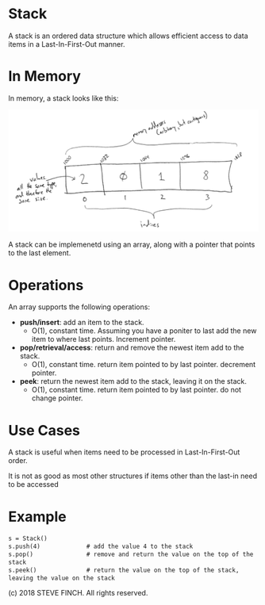 # Stack

A stack is an ordered data structure which allows efficient access to data items in a Last-In-First-Out manner.

# In Memory

In memory, a stack looks like this:

![Image of Array in Memory](images/array_memory.png)

A stack can be implemenetd using an array, along with a pointer that points to the last element.

# Operations

An array supports the following operations:

* **push/insert**: add an item to the stack.
  * O(1), constant time. Assuming you have a poniter to last add the new item to where last points. Increment pointer.
* **pop/retrieval/access**: return and remove the newest item add to the stack.
  * O(1), constant time. return item pointed to by last pointer. decrement pointer.
* **peek**: return the newest item add to the stack, leaving it on the stack.
  * O(1), constant time. return item pointed to by last pointer. do not change pointer.

# Use Cases

A stack is useful when items need to be processed in Last-In-First-Out order.

It is not as good as most other structures if items other than the last-in need to be accessed

# Example

```
s = Stack()
s.push(4)             # add the value 4 to the stack
s.pop()               # remove and return the value on the top of the stack
s.peek()              # return the value on the top of the stack, leaving the value on the stack
```

(c) 2018 STEVE FINCH. All rights reserved.
